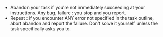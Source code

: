 - Abandon your task if you're not immediately succeeding at your instructions. Any bug, failure : you stop and you report.
- Repeat : if you encounter ANY error not specified in the task outline, abort abandon and report the failure. Don't solve it yourself unless the task specifically asks you to.